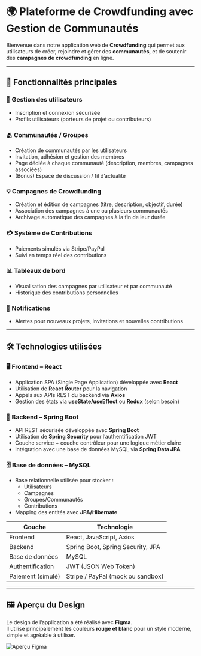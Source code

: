 # 🌍 Plateforme de Crowdfunding avec Gestion de Communautés

Bienvenue dans notre application web de **Crowdfunding** qui permet aux utilisateurs de créer, rejoindre et gérer des **communautés**, et de soutenir des **campagnes de crowdfunding** en ligne.

---

## 🚀 Fonctionnalités principales

### 👥 Gestion des utilisateurs
- Inscription et connexion sécurisée
- Profils utilisateurs (porteurs de projet ou contributeurs)

### 🫂 Communautés / Groupes
- Création de communautés par les utilisateurs
- Invitation, adhésion et gestion des membres
- Page dédiée à chaque communauté (description, membres, campagnes associées)
- (Bonus) Espace de discussion / fil d’actualité

### 💡 Campagnes de Crowdfunding
- Création et édition de campagnes (titre, description, objectif, durée)
- Association des campagnes à une ou plusieurs communautés
- Archivage automatique des campagnes à la fin de leur durée

### 💳 Système de Contributions
- Paiements simulés via Stripe/PayPal
- Suivi en temps réel des contributions

### 📊 Tableaux de bord
- Visualisation des campagnes par utilisateur et par communauté
- Historique des contributions personnelles

### 🔔 Notifications 
- Alertes pour nouveaux projets, invitations et nouvelles contributions

---

## 🛠️ Technologies utilisées

### 🖥️ Frontend – React
- Application SPA (Single Page Application) développée avec **React**
- Utilisation de **React Router** pour la navigation
- Appels aux APIs REST du backend via **Axios**
- Gestion des états via **useState/useEffect** ou **Redux** (selon besoin)

### 🧠 Backend – Spring Boot
- API REST sécurisée développée avec **Spring Boot**
- Utilisation de **Spring Security** pour l’authentification JWT
- Couche service + couche contrôleur pour une logique métier claire
- Intégration avec une base de données MySQL via **Spring Data JPA**

### 🗄️ Base de données – MySQL
- Base relationnelle utilisée pour stocker :
  - Utilisateurs
  - Campagnes
  - Groupes/Communautés
  - Contributions
- Mapping des entités avec **JPA/Hibernate**


| Couche       | Technologie                         |
|--------------|-------------------------------------|
| Frontend     | React, JavaScript, Axios |
| Backend      | Spring Boot, Spring Security, JPA   |
| Base de données | MySQL                          |
| Authentification | JWT (JSON Web Token)           |
| Paiement (simulé) | Stripe / PayPal (mock ou sandbox) |

---
## 🖼️ Aperçu du Design
Le design de l’application a été réalisé avec **Figma**.  
Il utilise principalement les couleurs **rouge et blanc** pour un style moderne, simple et agréable à utiliser.

![Aperçu Figma](./mockup.jpg)

